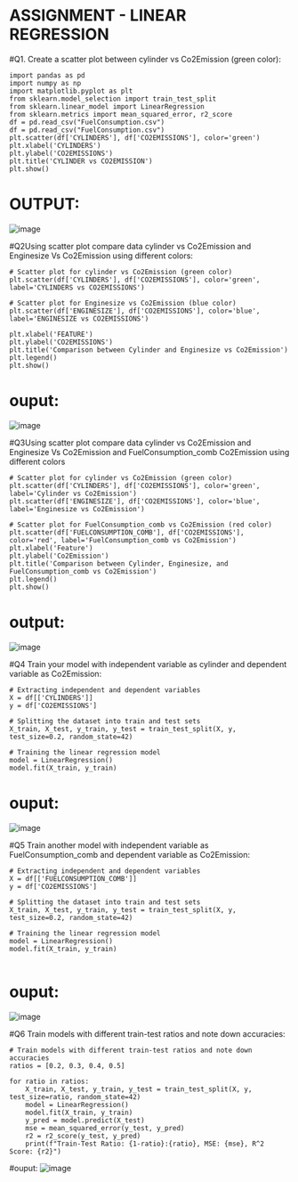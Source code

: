 # ASSIGNMENT - LINEAR REGRESSION

#Q1. Create a scatter plot between cylinder vs Co2Emission (green color):

```
import pandas as pd
import numpy as np
import matplotlib.pyplot as plt
from sklearn.model_selection import train_test_split
from sklearn.linear_model import LinearRegression
from sklearn.metrics import mean_squared_error, r2_score
df = pd.read_csv("FuelConsumption.csv")
df = pd.read_csv("FuelConsumption.csv")
plt.scatter(df['CYLINDERS'], df['CO2EMISSIONS'], color='green')
plt.xlabel('CYLINDERS')
plt.ylabel('CO2EMISSIONS')
plt.title('CYLINDER vs CO2EMISSION')
plt.show()

```
# OUTPUT:
![image](https://github.com/Gokulanbazhagan/ML-ASSIGNMENT1/assets/119518996/d7f29014-a036-4744-bd8b-8569eaf3ba56)

#Q2Using scatter plot compare data   cylinder vs Co2Emission and Enginesize Vs Co2Emission using different colors:
```
# Scatter plot for cylinder vs Co2Emission (green color)
plt.scatter(df['CYLINDERS'], df['CO2EMISSIONS'], color='green', label='CYLINDERS vs CO2EMISSIONS')

# Scatter plot for Enginesize vs Co2Emission (blue color)
plt.scatter(df['ENGINESIZE'], df['CO2EMISSIONS'], color='blue', label='ENGINESIZE vs CO2EMISSIONS')

plt.xlabel('FEATURE')
plt.ylabel('CO2EMISSIONS')
plt.title('Comparison between Cylinder and Enginesize vs Co2Emission')
plt.legend()
plt.show()

```
# ouput:
![image](https://github.com/Gokulanbazhagan/ML-ASSIGNMENT1/assets/119518996/f5c324db-3210-4fd2-82e5-e3b6b99f8cdb)

#Q3Using scatter plot compare data   cylinder vs Co2Emission and Enginesize Vs Co2Emission and FuelConsumption_comb Co2Emission using different colors

```
# Scatter plot for cylinder vs Co2Emission (green color)
plt.scatter(df['CYLINDERS'], df['CO2EMISSIONS'], color='green', label='Cylinder vs Co2Emission')
plt.scatter(df['ENGINESIZE'], df['CO2EMISSIONS'], color='blue', label='Enginesize vs Co2Emission')

# Scatter plot for FuelConsumption_comb vs Co2Emission (red color)
plt.scatter(df['FUELCONSUMPTION_COMB'], df['CO2EMISSIONS'], color='red', label='FuelConsumption_comb vs Co2Emission')
plt.xlabel('Feature')
plt.ylabel('Co2Emission')
plt.title('Comparison between Cylinder, Enginesize, and FuelConsumption_comb vs Co2Emission')
plt.legend()
plt.show()

```
# output:
![image](https://github.com/Gokulanbazhagan/ML-ASSIGNMENT1/assets/119518996/91e3d89d-8499-47d0-b110-d34c5415a97b)

#Q4 Train your model with independent variable as cylinder and dependent variable as Co2Emission:

```
# Extracting independent and dependent variables
X = df[['CYLINDERS']]
y = df['CO2EMISSIONS']

# Splitting the dataset into train and test sets
X_train, X_test, y_train, y_test = train_test_split(X, y, test_size=0.2, random_state=42)

# Training the linear regression model
model = LinearRegression()
model.fit(X_train, y_train)

```
# ouput:
![image](https://github.com/Gokulanbazhagan/ML-ASSIGNMENT1/assets/119518996/90e3cb05-f563-4c0a-90a0-3ac0deb5f1d7)

#Q5 Train another model with independent variable as FuelConsumption_comb and dependent variable as Co2Emission:

```
# Extracting independent and dependent variables
X = df[['FUELCONSUMPTION_COMB']]
y = df['CO2EMISSIONS']

# Splitting the dataset into train and test sets
X_train, X_test, y_train, y_test = train_test_split(X, y, test_size=0.2, random_state=42)

# Training the linear regression model
model = LinearRegression()
model.fit(X_train, y_train)


```
# ouput:
![image](https://github.com/Gokulanbazhagan/ML-ASSIGNMENT1/assets/119518996/90e3cb05-f563-4c0a-90a0-3ac0deb5f1d7)

#Q6 Train models with different train-test ratios and note down accuracies:

```
# Train models with different train-test ratios and note down accuracies
ratios = [0.2, 0.3, 0.4, 0.5]

for ratio in ratios:
    X_train, X_test, y_train, y_test = train_test_split(X, y, test_size=ratio, random_state=42)
    model = LinearRegression()
    model.fit(X_train, y_train)
    y_pred = model.predict(X_test)
    mse = mean_squared_error(y_test, y_pred)
    r2 = r2_score(y_test, y_pred)
    print(f"Train-Test Ratio: {1-ratio}:{ratio}, MSE: {mse}, R^2 Score: {r2}")

```
#ouput:
![image](https://github.com/Gokulanbazhagan/ML-ASSIGNMENT1/assets/119518996/78b81368-9f07-4cc8-adda-e4dedc5c8f26)





